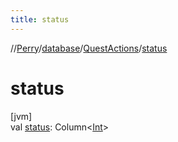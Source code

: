 ```yaml
---
title: status
---
```

//[Perry](../../../index.html)/[database](../index.html)/[QuestActions](index.html)/[status](status.html)



# status



[jvm]\
val [status](status.html): Column&lt;[Int](https://kotlinlang.org/api/latest/jvm/stdlib/kotlin/-int/index.html)&gt;




